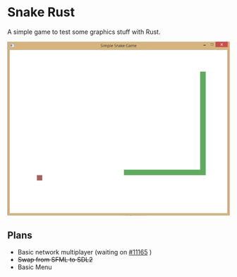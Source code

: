 Snake Rust
========

A simple game to test some graphics stuff with Rust.

![Screenshot](preview/preview.png)

## Plans
* Basic network multiplayer (waiting on [#11165](https://github.com/mozilla/rust/issues/11165) )
* <del>Swap from SFML to SDL2</del>
* Basic Menu
